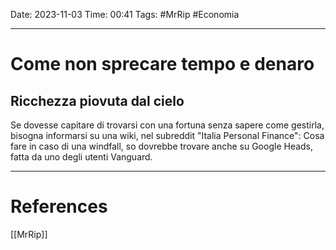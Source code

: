 Date: 2023-11-03
Time: 00:41
Tags: #MrRip #Economia

---
# Come non sprecare tempo e denaro

## Ricchezza piovuta dal cielo
Se dovesse capitare di trovarsi con una fortuna senza sapere come gestirla, bisogna informarsi su una wiki, nel subreddit "Italia Personal Finance": Cosa fare in caso di una windfall, so dovrebbe trovare anche su Google Heads, fatta da uno degli utenti Vanguard.



---
# References
[[MrRip]]
